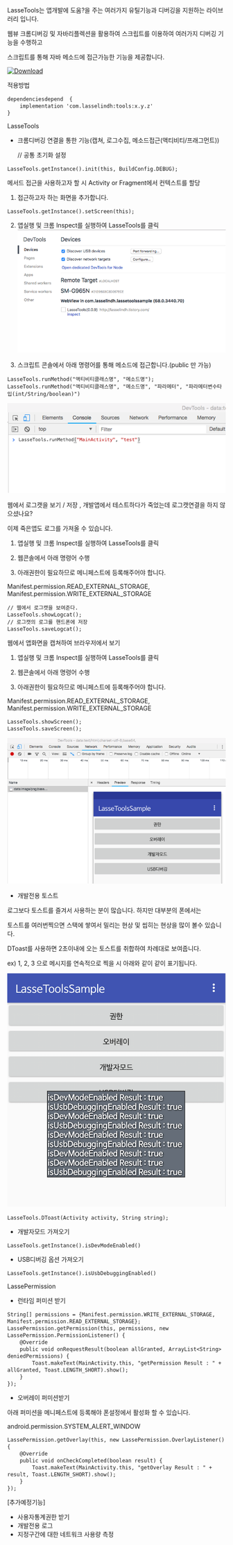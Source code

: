 
LasseTools는 앱개발에 도움?을 주는 여러가지 유틸기능과 디버깅을 지원하는 라이브러리 입니다.

웹뷰 크롬디버깅 및 자바리플렉션을 활용하여 스크립트를 이용하여 여러가지 디버깅 기능을 수행하고 

스크립트를 통해 자바 메소드에 접근가능한 기능을 제공합니다.


[ ![Download](https://api.bintray.com/packages/hanjuwan/maven/tools/images/download.svg) ](https://bintray.com/hanjuwan/maven/tools/_latestVersion)

적용방법 
``` 
dependenciesdepend  {
    implementation 'com.lasselindh:tools:x.y.z'
}
```

LasseTools


- 크롬디버깅 연결을 통한 기능(캡쳐, 로그수집, 메소드접근(액티비티/프래그먼트))


  // 공통 초기화 설정
```
LasseTools.getInstance().init(this, BuildConfig.DEBUG);
``` 
  메서드 접근을 사용하고자 할 시 Activity or Fragment에서 컨텍스트를 할당
  1) 접근하고자 하는 화면을 추가합니다.
```
LasseTools.getInstance().setScreen(this);
```
  2) 앱실행 및 크롬 Inspect를 실행하여 LasseTools를 클릭
  ![inspect](./images/inspect.png)
  
  3) 스크립트 콘솔에서 아래 명령어를 통해 메소드에 접근합니다.(public 만 가능)
```
LasseTools.runMethod("액티비티클래스명", "메소드명");
LasseTools.runMethod("액티비티클래스명", "메소드명", "파라메터", "파라메터변수타입(int/String/boolean)")
```
  ![console](./images/console.png)
  
  
  웹에서 로그캣을 보기 / 저장 , 개발앱에서 테스트하다가 죽었는데 로그캣연결을 하지 않으셨나요? 
  
  이제 죽은앱도 로그를 가져올 수 있습니다.
  
  1) 앱실행 및 크롬 Inspect를 실행하여 LasseTools를 클릭
  
  2) 웹콘솔에서 아래 명령어 수행
  
  3) 아래권한이 필요하므로 메니페스트에 등록해주어야 합니다.
  
  Manifest.permission.READ_EXTERNAL_STORAGE,
  Manifest.permission.WRITE_EXTERNAL_STORAGE
```
// 웹에서 로그캣을 보여준다. 
LasseTools.showLogcat();
// 로그캣의 로그를 핸드폰에 저장 
LasseTools.saveLogcat();
```
  
  웹에서 앱화면을 캡쳐하여 브라우저에서 보기 
  1) 앱실행 및 크롬 Inspect를 실행하여 LasseTools를 클릭
  
  2) 웹콘솔에서 아래 명령어 수행
  
  3) 아래권한이 필요하므로 메니페스트에 등록해주어야 합니다.
  
  Manifest.permission.READ_EXTERNAL_STORAGE,
  Manifest.permission.WRITE_EXTERNAL_STORAGE
```
LasseTools.showScreen();
LasseTools.saveScreen();
```
![showscreen](./images/showscreen.png)
  
  

  
  

  
  - 개발전용 토스트

  로그보다 토스트를 즐겨서 사용하는 분이 많습니다. 하지만 대부분의 폰에서는
  
  토스트를 여러번찍으면 스택에 쌓여서 밀리는 현상 및 씹히는 현상을 많이 볼수 있습니다.
  
  DToast를 사용하면 2초이내에 오는 토스트를 취합하여 차례대로 보여줍니다. 
  
  ex) 1, 2, 3 으로 메시지를 연속적으로 찍을 시 아래와 같이 같이 표기됩니다.
  
  ![toast](./images/toast.png)
  
```
LasseTools.DToast(Activity activity, String string);
```
- 개발자모드 가져오기
```
LasseTools.getInstance().isDevModeEnabled()
```
- USB디버깅 옵션 가져오기
```
LasseTools.getInstance().isUsbDebuggingEnabled()
```


LassePermission
- 런타임 퍼미션 받기



```
String[] permissions = {Manifest.permission.WRITE_EXTERNAL_STORAGE, Manifest.permission.READ_EXTERNAL_STORAGE};
LassePermission.getPermission(this, permissions, new LassePermission.PermissionListener() {
    @Override
    public void onRequestResult(boolean allGranted, ArrayList<String> deniedPermissions) {
        Toast.makeText(MainActivity.this, "getPermission Result : " + allGranted, Toast.LENGTH_SHORT).show();  
    }
});
```
  
- 오버레이 퍼미션받기

아래 퍼미션을 메니페스트에 등록해야 폰설정에서 활성화 할 수 있습니다. 

android.permission.SYSTEM_ALERT_WINDOW


```
LassePermission.getOverlay(this, new LassePermission.OverlayListener() {
    @Override
    public void onCheckCompleted(boolean result) {
        Toast.makeText(MainActivity.this, "getOverlay Result : " + result, Toast.LENGTH_SHORT).show();
    }
});
```
  
[추가예정기능]
- 사용자통계권한 받기
- 개발전용 로그
- 지정구간에 대한 네트워크 사용량 측정
